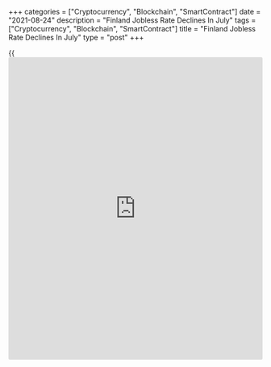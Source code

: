 +++
categories = ["Cryptocurrency", "Blockchain", "SmartContract"]
date = "2021-08-24"
description = "Finland Jobless Rate Declines In July"
tags = ["Cryptocurrency", "Blockchain", "SmartContract"]
title = "Finland Jobless Rate Declines In July"
type = "post"
+++

{{<iframe id="large-banner" src="https://www.bounty.group/#slide=27.0" width="100%" height="600" scrolling="no" style="border: 0px solid rgb(216, 221, 230); border-radius: 3px;">}}

Finland's jobless rate declined in July, figures from Statistics Finland
showed on Tuesday.

The unemployment rate for the 15 to 74 age group fell to 7.1 percent in
July from 7.5 percent in the same month last year. In June, jobless rate
was 7.6 percent.

The number of unemployed persons decreased by 5,000 to 202,000 in July
from 206,000 in the last year.

The employment rate rose to 74.9 percent in July from 72.6 percent in
the same month last year. The number of employed persons grew by 86,000
from a year ago to 2.63 million.

On a seasonally adjusted basis, unemployment rate fell to 7.9 percent in
July from 8.0 percent in June.

For comments and feedback [contact](https://www.playgroundfx.com/contact/): editorial@rtt[news](https://www.letsplayfx.com/blog/forex-news-website/).com

[Economic News][1]

 **What parts of the world are seeing the best (and worst) economic
performances lately? Click[here][2] to check out our [Econ Scorecard][2]
and find out! See up-to-the-moment [ranking](https://www.playgroundfx.com/blog/crypto-exchange-ranking/)s for the best and worst
performers in [GDP][3], [unemployment rate][4], [inflation][2] and much
more.**

   1. www.rtt[news](https://www.letsplayfx.com/blog/forex-news-website/).com/Content/EconomicNews.aspx
   2. www.rtt[news](https://www.letsplayfx.com/blog/forex-news-website/).com/economic-scorecard/world-rank/CPI/highest-performance.aspx
   3. www.rtt[news](https://www.letsplayfx.com/blog/forex-news-website/).com/economic-scorecard/world-rank/GDP/highest-performance.aspx
   4. www.rtt[news](https://www.letsplayfx.com/blog/forex-news-website/).com/economic-scorecard/world-rank/unemployment-rate/lowest-performance.aspx